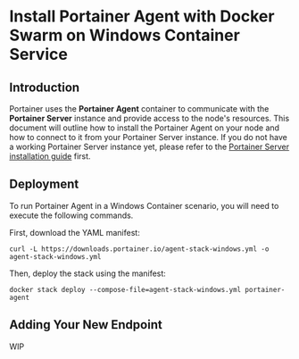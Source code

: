 # Install Portainer Agent with Docker Swarm on Windows Container Service

## Introduction

Portainer uses the **Portainer Agent** container to communicate with the **Portainer Server** instance and provide access to the node's resources. This document will outline how to install the Portainer Agent on your node and how to connect to it from your Portainer Server instance. If you do not have a working Portainer Server instance yet, please refer to the [Portainer Server installation guide](../../server/swarm/wcs.md) first.

## Deployment

To run Portainer Agent in a Windows Container scenario, you will need to execute the following commands.

First, download the YAML manifest:

```text
curl -L https://downloads.portainer.io/agent-stack-windows.yml -o agent-stack-windows.yml
```

Then, deploy the stack using the manifest:

```text
docker stack deploy --compose-file=agent-stack-windows.yml portainer-agent
```

## Adding Your New Endpoint

WIP

